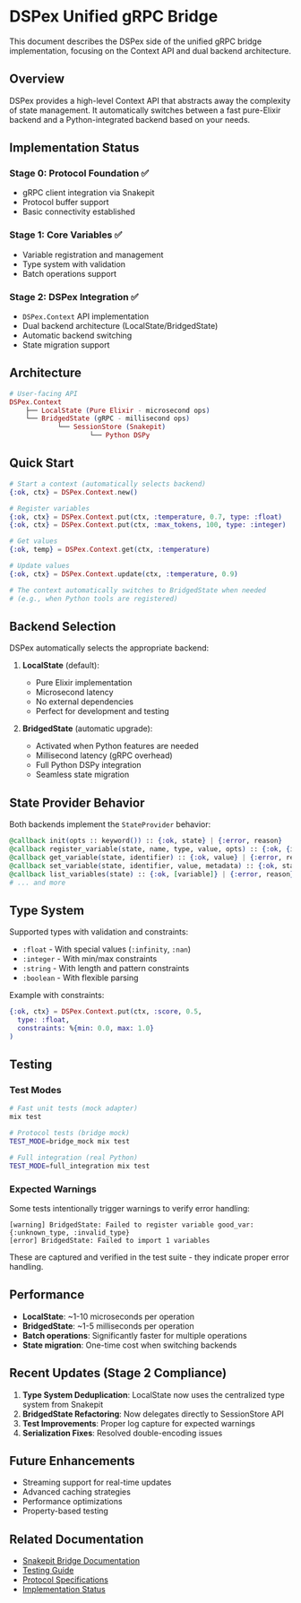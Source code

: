 # DSPex Unified gRPC Bridge

This document describes the DSPex side of the unified gRPC bridge implementation, focusing on the Context API and dual backend architecture.

## Overview

DSPex provides a high-level Context API that abstracts away the complexity of state management. It automatically switches between a fast pure-Elixir backend and a Python-integrated backend based on your needs.

## Implementation Status

### Stage 0: Protocol Foundation ✅
- gRPC client integration via Snakepit
- Protocol buffer support
- Basic connectivity established

### Stage 1: Core Variables ✅ 
- Variable registration and management
- Type system with validation
- Batch operations support

### Stage 2: DSPex Integration ✅
- `DSPex.Context` API implementation
- Dual backend architecture (LocalState/BridgedState)
- Automatic backend switching
- State migration support

## Architecture

```elixir
# User-facing API
DSPex.Context
    ├── LocalState (Pure Elixir - microsecond ops)
    └── BridgedState (gRPC - millisecond ops)
            └── SessionStore (Snakepit)
                    └── Python DSPy
```

## Quick Start

```elixir
# Start a context (automatically selects backend)
{:ok, ctx} = DSPex.Context.new()

# Register variables
{:ok, ctx} = DSPex.Context.put(ctx, :temperature, 0.7, type: :float)
{:ok, ctx} = DSPex.Context.put(ctx, :max_tokens, 100, type: :integer)

# Get values
{:ok, temp} = DSPex.Context.get(ctx, :temperature)

# Update values  
{:ok, ctx} = DSPex.Context.update(ctx, :temperature, 0.9)

# The context automatically switches to BridgedState when needed
# (e.g., when Python tools are registered)
```

## Backend Selection

DSPex automatically selects the appropriate backend:

1. **LocalState** (default):
   - Pure Elixir implementation
   - Microsecond latency
   - No external dependencies
   - Perfect for development and testing

2. **BridgedState** (automatic upgrade):
   - Activated when Python features are needed
   - Millisecond latency (gRPC overhead)
   - Full Python DSPy integration
   - Seamless state migration

## State Provider Behavior

Both backends implement the `StateProvider` behavior:

```elixir
@callback init(opts :: keyword()) :: {:ok, state} | {:error, reason}
@callback register_variable(state, name, type, value, opts) :: {:ok, {id, state}} | {:error, reason}
@callback get_variable(state, identifier) :: {:ok, value} | {:error, reason}
@callback set_variable(state, identifier, value, metadata) :: {:ok, state} | {:error, reason}
@callback list_variables(state) :: {:ok, [variable]} | {:error, reason}
# ... and more
```

## Type System

Supported types with validation and constraints:

- `:float` - With special values (`:infinity`, `:nan`)
- `:integer` - With min/max constraints
- `:string` - With length and pattern constraints
- `:boolean` - With flexible parsing

Example with constraints:
```elixir
{:ok, ctx} = DSPex.Context.put(ctx, :score, 0.5,
  type: :float,
  constraints: %{min: 0.0, max: 1.0}
)
```

## Testing

### Test Modes

```bash
# Fast unit tests (mock adapter)
mix test

# Protocol tests (bridge mock)
TEST_MODE=bridge_mock mix test

# Full integration (real Python)
TEST_MODE=full_integration mix test
```

### Expected Warnings

Some tests intentionally trigger warnings to verify error handling:
```
[warning] BridgedState: Failed to register variable good_var: {:unknown_type, :invalid_type}
[error] BridgedState: Failed to import 1 variables
```

These are captured and verified in the test suite - they indicate proper error handling.

## Performance

- **LocalState**: ~1-10 microseconds per operation
- **BridgedState**: ~1-5 milliseconds per operation
- **Batch operations**: Significantly faster for multiple operations
- **State migration**: One-time cost when switching backends

## Recent Updates (Stage 2 Compliance)

1. **Type System Deduplication**: LocalState now uses the centralized type system from Snakepit
2. **BridgedState Refactoring**: Now delegates directly to SessionStore API
3. **Test Improvements**: Proper log capture for expected warnings
4. **Serialization Fixes**: Resolved double-encoding issues

## Future Enhancements

- Streaming support for real-time updates
- Advanced caching strategies
- Performance optimizations
- Property-based testing

## Related Documentation

- [Snakepit Bridge Documentation](snakepit/README_UNIFIED_GRPC_BRIDGE.md)
- [Testing Guide](README_TESTING.md)
- [Protocol Specifications](docs/specs/unified_grpc_bridge/)
- [Implementation Status](docs/specs/unified_grpc_bridge/implementation_plan_stage2_compliance.md)